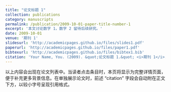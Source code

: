 ```yaml
---
title: "论文标题 1"
collection: publications
category: manuscripts
permalink: /publication/2009-10-01-paper-title-number-1
excerpt: '本文讨论数字 1，数字 2 留待后续研究。'
date: 2009-10-01
venue: '期刊 1'
slidesurl: 'http://academicpages.github.io/files/slides1.pdf'
paperurl: 'http://academicpages.github.io/files/paper1.pdf'
bibtexurl: 'http://academicpages.github.io/files/bibtex1.bib'
citation: 'Your Name, You. (2009). &quot;论文标题 1.&quot; <i>期刊 1</i>. 1(1).'
---
```

以上内容会出现在论文列表中。当读者点击条目时，本页将显示为完整详情页面，便于补充更多背景信息。在单独展示论文时，前述 “citation” 字段会自动附在正文下方，以较小字号呈现引用格式。
